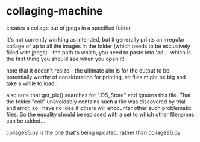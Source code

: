 # collaging-machine
creates a collage out of jpegs in a specified folder 

It's not currently working as intended, but it generally prints an irregular collage of up to all the images in the folder (which needs to be exclusively filled with jpegs) - the path to which, you need to paste into 'ad' - which is the first thing you should see when you open it!

note that it doesn't resize - the ultimate aim is for the output to be potentially worthy of consideration for printing, so files might be big and take a while to load..

also note that get_pix() searches for ".DS_Store" and ignores this file. That the folder "coll" unavoidably contains such a file was discovered by trial and error, so I have no idea if others will encounter other such problematic files. So the equality should be replaced with a set to which other filenames can be added...

collage95.py is the one that's being updated, rather than collage96.py

